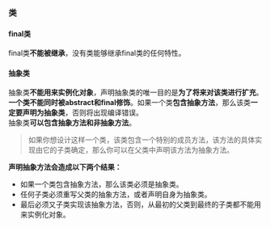 ### 类
#### final类
final类**不能被继承**，没有类能够继承final类的任何特性。
#### 抽象类
抽象类**不能用来实例化对象**，声明抽象类的唯一目的是**为了将来对该类进行扩充**。
**一个类不能同时被abstract和final修饰**。如果一个类**包含抽象方法**，那么该类**一定要声明为抽象类**，否则将出现编译错误。  
抽象类**可以包含抽象方法和非抽象方法**。

> 如果你想设计这样一个类，该类包含一个特别的成员方法，该方法的具体实现由它的子类确定，那么你可以在父类中声明该方法为抽象方法。

**声明抽象方法会造成以下两个结果：**  
 - 如果一个类包含抽象方法，那么该类必须是抽象类。
 - 任何子类必须重写父类的抽象方法，或者声明自身为抽象类。
 - 最后必须又子类实现该抽象方法，否则，从最初的父类到最终的子类都不能用来实例化对象。